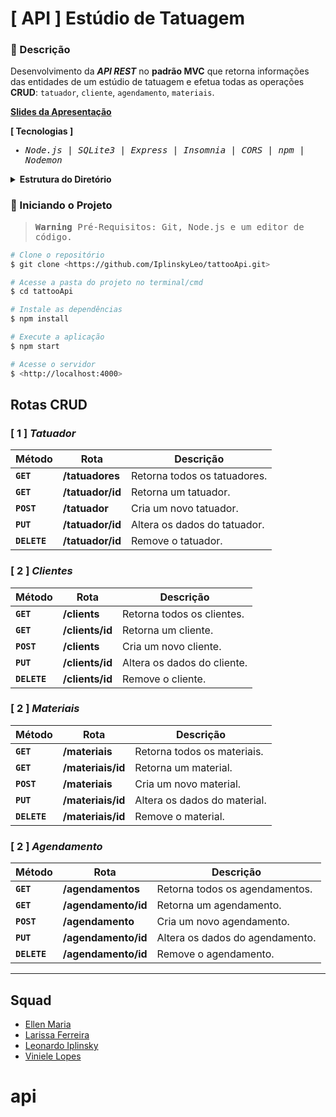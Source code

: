 # [ API ] Estúdio de Tatuagem 
### 📑 Descrição
Desenvolvimento da <em>**API REST**</em> no **padrão MVC** que retorna informações das entidades de um estúdio de tatuagem e efetua todas as operações **CRUD**: ``tatuador``, ``cliente``, ``agendamento``, ``materiais``.


**[Slides da Apresentação](https://drive.google.com/file/d/1iC972UneVB5enoFDt_vQodc0EbTuHmOw/view)**

**[ Tecnologias ]**

<samp>
  
- <em>Node.js</em> | <em>SQLite3</em> | <em>Express</em> | <em>Insomnia</em> | <em>CORS</em> | <em>npm</em> | <em>Nodemon</em>
  
</samp>

<details>
<summary>  
  <strong>Estrutura do Diretório</strong>
</summary>
<br>

```
src/
├─ controllers/
│  ├─ TatuadorController.js
│  ├─ ClienteController.js
│  ├─ MateriaisController.js
│  └─ AgendamentoController.js
├─ dao/
│  ├─ TatuadorDAO.js
│  ├─ ClienteDAO.js
│  ├─ MateriaisDAO.js
│  └─ AgendamentoDAO.js
├─ models/
│  ├─ Tatuador.js
│  ├─ Cliente.js
│  ├─ Materiais.js
│  └─ Agendamento.js
├─ database/
│  ├─ create-and-populate.js
│  ├─ config.js
│  └─ database.db
├─ routes/
│  ├─ tatuador.js
│  ├─ cliente.js
│  ├─ materiais.js
│  └─ agendamento.js
└─ main.js
```
  
</details>


### 🎲 Iniciando o Projeto


<samp>
  
> **Warning** 
> Pré-Requisitos: Git, Node.js e um editor de código.

</samp>

```bash
# Clone o repositório
$ git clone <https://github.com/IplinskyLeo/tattooApi.git>

# Acesse a pasta do projeto no terminal/cmd
$ cd tattooApi

# Instale as dependências
$ npm install

# Execute a aplicação 
$ npm start

# Acesse o servidor
$ <http://localhost:4000>
```

## Rotas CRUD

### [ 1 ] <em>Tatuador</em>

| Método | Rota | Descrição |
| ------ | ----- | ----------- |
| **`GET`** | **/tatuadores** | Retorna todos os tatuadores. |
|  **`GET`** | **/tatuador/id** | Retorna um tatuador. |
|  **`POST`** | **/tatuador** | Cria um novo tatuador.  |
|  **`PUT`** | **/tatuador/id** | Altera os dados do tatuador.
|  **`DELETE`** | **/tatuador/id** | Remove o tatuador.
  
### [ 2 ] <em>Clientes</em>

| Método | Rota | Descrição |
| ------ | ----- | ----------- |
|  **`GET`** | **/clients** | Retorna todos os clientes. |
|  **`GET`** | **/clients/id** | Retorna um cliente. |
|  **`POST`** | **/clients** | Cria um novo cliente.  |
|  **`PUT`** | **/clients/id** | Altera os dados do cliente.
|  **`DELETE`** | **/clients/id** | Remove o cliente.
  

### [ 2 ] <em>Materiais</em>

| Método | Rota | Descrição |
| ------ | ----- | ----------- |
|  **`GET`** | **/materiais** | Retorna todos os materiais. |
|  **`GET`** | **/materiais/id** |  Retorna um material. |
|  **`POST`** | **/materiais** | Cria um novo material.  |
|  **`PUT`** | **/materiais/id** | Altera os dados do material.
|  **`DELETE`** | **/materiais/id** | Remove o material.
  
### [ 2 ] <em>Agendamento</em>

| Método | Rota | Descrição |
| ------ | ----- | ----------- |
|  **`GET`** | **/agendamentos** | Retorna todos os agendamentos. |
|  **`GET`** | **/agendamento/id** | Retorna um agendamento. |
|  **`POST`** | **/agendamento** | Cria um novo agendamento.  |
|  **`PUT`** | **/agendamento/id** | Altera os dados do agendamento.
|  **`DELETE`** | **/agendamento/id** | Remove o agendamento.

---

## Squad
- [Ellen Maria](https://github.com/ellenmariadev/)
- [Larissa Ferreira](https://github.com/Lari-Ferreira)
- [Leonardo Iplinsky](https://github.com/IplinskyLeo)
- [Viniele Lopes](https://github.com/vinielelopes)
# api
